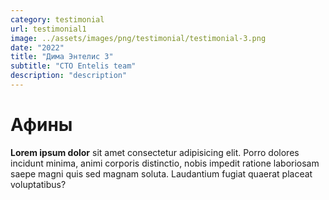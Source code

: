 ```yaml
---
category: testimonial
url: testimonial1
image: ../assets/images/png/testimonial/testimonial-3.png
date: "2022"
title: "Дима Энтелис 3"
subtitle: "CTO Entelis team"
description: "description"
---
```


# Афины

**Lorem ipsum dolor** sit amet consectetur adipisicing elit. Porro dolores incidunt minima, animi corporis distinctio, nobis impedit ratione laboriosam saepe magni quis sed magnam soluta. Laudantium fugiat quaerat placeat voluptatibus?
